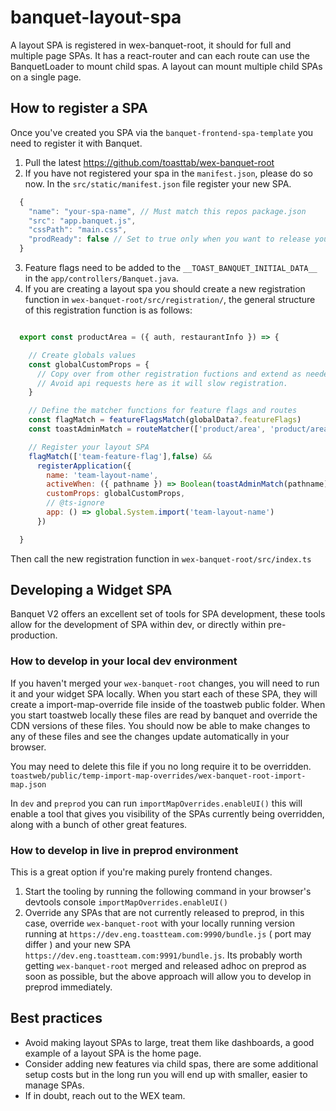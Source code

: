 # banquet-layout-spa

A layout SPA is registered in wex-banquet-root, it should for full and multiple page SPAs. It has a react-router and can each route can use the BanquetLoader to mount child spas. A layout can mount multiple child SPAs on a single page.

## How to register a SPA

Once you've created you SPA via the `banquet-frontend-spa-template` you need to register it with Banquet.

1. Pull the latest <https://github.com/toasttab/wex-banquet-root>
2. If you have not registered your spa in the `manifest.json`, please do so now. In the `src/static/manifest.json` file register your new SPA.

```js
  {
    "name": "your-spa-name", // Must match this repos package.json
    "src": "app.banquet.js",
    "cssPath": "main.css",
    "prodReady": false // Set to true only when you want to release your SPA to production.
  }
```
 3. Feature flags need to be added to the `__TOAST_BANQUET_INITIAL_DATA__` in the `app/controllers/Banquet.java`. 
 4. If you are creating a layout spa you should create a new registration function in `wex-banquet-root/src/registration/`, the general structure of this registration function is as follows:

```js

  export const productArea = ({ auth, restaurantInfo }) => {

    // Create globals values 
    const globalCustomProps = {
      // Copy over from other registration fuctions and extend as needed. 
      // Avoid api requests here as it will slow registration.
    }

    // Define the matcher functions for feature flags and routes
    const flagMatch = featureFlagsMatch(globalData?.featureFlags)
    const toastAdminMatch = routeMatcher(['product/area', 'product/area/*'])

    // Register your layout SPA 
    flagMatch(['team-feature-flag'],false) &&
      registerApplication({
        name: 'team-layout-name',
        activeWhen: ({ pathname }) => Boolean(toastAdminMatch(pathname)),
        customProps: globalCustomProps,
        // @ts-ignore
        app: () => global.System.import('team-layout-name')
      })

  }

```

Then call the new registration function in `wex-banquet-root/src/index.ts`

## Developing a Widget SPA

Banquet V2 offers an excellent set of tools for SPA development, these tools allow for the development of SPA within dev, or directly within pre-production.

### How to develop in your local dev environment

If you haven't merged your `wex-banquet-root` changes, you will need to run it and your widget SPA locally. When you start each of these SPA, they will create a import-map-override file inside of the toastweb public folder. When you start toastweb locally these files are read by banquet and override the CDN versions of these files. You should now be able to make changes to any of these files and see the changes update automatically in your browser.

You may need to delete this file if you no long require it to be overridden.
`toastweb/public/temp-import-map-overrides/wex-banquet-root-import-map.json`

In `dev` and `preprod` you can run `importMapOverrides.enableUI()` this will enable a tool that gives you visibility of the SPAs currently being overridden, along with a bunch of other great features.

### How to develop in live in preprod environment

This is a great option if you're making purely frontend changes.

   1. Start the tooling by running the following command in your browser's devtools console `importMapOverrides.enableUI()`
   2. Override any SPAs that are not currently released to preprod, in this case, override `wex-banquet-root` with your locally running version running at `https://dev.eng.toastteam.com:9990/bundle.js` ( port may differ ) and your new SPA `https://dev.eng.toastteam.com:9991/bundle.js`. Its probably worth getting `wex-banquet-root` merged and released adhoc on preprod as soon as possible, but the above approach will allow you to develop in preprod immediately.

## Best practices

- Avoid making layout SPAs to large, treat them like dashboards, a good example of a layout SPA is the home page.
- Consider adding new features via child spas, there are some additional setup costs but in the long run you will end up with smaller, easier to manage SPAs.
- If in doubt, reach out to the WEX team.
